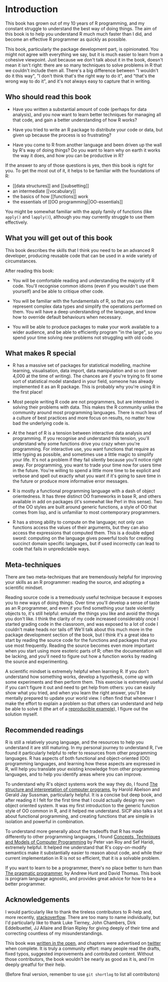 # Introduction

This book has grown out of my 10 years of R programming, and my  constant struggle to understand the best way of doing things. The aim of this book is to help you understand R much much faster than I did, and become an effective R programmer as quickly as possible. 

This book, particularly the package development part, is opinionated. You might not agree with everything we say, but it is much easier to learn from a cohesive viewpoint. Just because we don't talk about it in the book, doesn't mean it isn't right: there are so many techniques to solve problems in R that we couldn't include them all. There's a big difference between "I wouldn't do it this way", "I don't think that's the right way to do it", and "that's the wrong way to do it", and it's not always easy to capture that in writing. 

## Who should read this book

* Have you written a substantial amount of code (perhaps for data analysis), and you now want to learn better techniques for managing all that code, and gain a better understanding of how R works?

* Have you tried to write an R package to distribute your code or data, but given up because the process is so frustrating?

* Have you come to R from another language and been driven up the wall by R's way of doing things?  Do you want to learn why on earth it works the way it does, and how you can be productive in R?

If the answer to any of those questions is yes, then this book is right for you. To get the most out of it, it helps to be familiar with the foundations of R:

* [[data structures]] and [[subsetting]]
* an intermediate [[vocabulary]]
* the basics of how [[functions]] work
* the essentials of [[OO programming||OO-essentials]]

You might be somewhat familiar with the apply family of functions (like `apply()` and `lapply()`), although you may currently struggle to use them effectively.

## What you will get out of this book

This book describes the skills that I think you need to be an advanced R developer, producing reusable code that can be used in a wide variety of circumstances.

After reading this book:

* You will be comfortable reading and understanding the majority of R code.  You'll recognise common idioms (even if you wouldn't use them yourself) and be able to critique other code.

* You will be familiar with the fundamentals of R, so that you can represent complex data types and simplify the operations performed on them. You will have a deep understanding of the language, and know how to override default behaviours when necessary.

* You will be able to produce packages to make your work available to a wider audience, and be able to efficiently program "in the large", so you spend your time solving new problems not struggling with old code.

## What makes R special

* R has a massive set of packages for statistical modelling, machine learning, visualisation, data import, data manipulation and so on (over 4,000 at the time of writing). The chances are if you're trying to fit some sort of statistical model standard in your field, someone has already implemented it as an R package. This is probably why you're using R in the first place! 

* Most people writing R code are not programmers, but are interested in solving their problems with data. This makes the R community unlike the community around most programming languages. There is much less of a culture of best practices and more focus on results, no matter how bad the underlying code is.

* At the heart of R is a tension between interactive data analysis and programming. If you recognise and understand this tension, you'll understand why some functions drive you crazy when you're programming. For interactive use, you want functions that require as little typing as possible, and sometimes use a little magic to simplify your life. It's not a problem if they fail silently because you'll notice right away. For programming, you want to trade your time now for users time in the future. You're willing to spend a little more time to be explicit and verbose and spell out exactly what you want if it's going to save time in the future or produce more informative error messages.

* R is mostly a functional programming language with a dash of object orientedness. It has three distinct OO frameworks in base R, and others available in add on packages (it's somewhat like Perl in this sense). Two of the OO styles are built around generic functions, a style of OO that comes from lisp, and is unfamiliar to most contemporary programmers.

* R has a strong ability to compute on the language; not only can functions access the values of their arguments, but they can also access the expressions that computed them. This is a double edged sword: computing on the language gives powerful tools for creating succinct domain specific languages, but if used incorrectly can lead to code that fails in unpredictable ways.

## Meta-techniques

There are two meta-techniques that are tremendously helpful for improving your skills as an R programmer: reading the source, and adopting a scientific mindset.

Reading source code is a tremedously useful technique because it exposes you to new ways of doing things. Over time you'll develop a sense of taste as an R programmer, and even if you find something your taste violently objects to, it's still helpful: emulate the things you like and avoid the things you don't like. I think the clarity of my code increased considerably once I started grading code in the classroom, and was exposed to a lot of code I couldn't make heads nor tails of! We'll talk about this much more in the package development section of the book, but I think it's a great idea to start by reading the source code for the functions and packages that you use most frequently. Reading the source becomes even more important when you start using more esoteric parts of R; often the documentation will be lacking, and you'll need to figure out how a function works by reading the source and experimenting.

A scientific mindset is extremely helpful when learning R. If you don't understand how something works, develop a hypothesis, come up with some experiments and then perform them.  This exercise is extremely useful if you can't figure it out and need to get help from others: you can easily show what you tried, and when you learn the right answer, you'll be mentally prepared to update your world view. I often find that whenever I make the effort to explain a problem so that others can understand and help be able to solve it (the art of a [reproducible example](http://stackoverflow.com/questions/5963269)), I figure out the solution myself.

## Recommended readings

R is still a relatively young language, and the resources to help you understand it are still maturing. In my personal journey to understand R, I've found it particularly helpful to refer to resources from other programming languages. R has aspects of both functional and object-oriented (OO) programming languages, and learning how these aspects are expressed in R, will help you translate your existing knowledge from other programming languages, and to help you identify areas where you can improve.

To understand why R's object systems work the way they do, I found [The structure and interpretation of computer programs](http://mitpress.mit.edu/sicp/full-text/book/book.html), by Harold Abelson and Gerald Jay Sussman, particularly helpful.  It is a concise but deep book, and after reading it I felt for the first time that I could actually design my own object oriented system. It was my first introduction to the generic function style of OO common in R, and it helped me understand. SICP also talks a lot about functional programming, and creating functions that are simple in isolation and powerful in combination.

To understand more generally about the tradeoffs that R has made differently to other programming languages, I found [Concepts, Techniques and Models of Computer Programming](http://amzn.com/0262220695?tag=hadlwick-20) by Peter van Roy and Sef Haridi, extremely helpful. It helped me understand that R's copy-on-modify semantics make it substantially easier to reason about code, and while their current implementation in R is not so efficient, that it is a solvable problem.

If you want to learn to be a programmer, there's no place better to turn than [The pragmatic programmer](http://amzn.com/020161622X?tag=hadlwick-20), by Andrew Hunt and David Thomas.  This book is program language agnostic, and provides great advice for how to be a better programmer.

## Acknowledgements

I would particularly like to thank the tireless contributors to R-help and, more recently, [stackoverflow](http://stackoverflow.com/questions/tagged/r). There are too many to name individually,  but I'd particularly like to thank Luke Tierney, John Chambers, Dirk Eddelbuettel, JJ Allaire and Brian Ripley for giving deeply of their time and correcting countless of my misunderstandings.

This book was [written in the open](https://github.com/hadley/devtools/wiki), and chapters were advertised on [twitter](https://twitter.com/hadleywickham) when complete. It is truly a community effort: many people read the drafts, fixed typos, suggested improvements and contributed content. Without those contributors, the book wouldn't be nearly as good as it is, and I'm deeply greatful for their help.

(Before final version, remember to use `git shortlog` to list all contributors)
